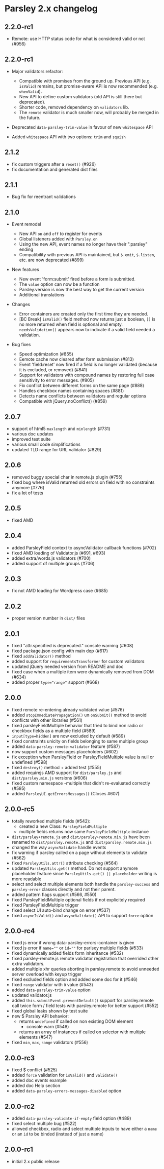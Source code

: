 # Parsley 2.x changelog

## 2.2.0-rc1

- Remote: use HTTP status code for what is considered valid or not (#956)

## 2.2.0-rc1

- Major validators refactor:
  - Compatible with promises from the ground up. Previous API (e.g. `isValid`)
    remains, but promise-aware API is now recommended (e.g. `whenValid`).
  - New API to define custom validators (old API is still there but deprecated).
  - Shorter code, removed dependency on `validators` lib.
  - The `remote` validator is much smaller now, will probably be merged in the future.

- Deprecated `data-parsley-trim-value` in favour of new `whitespace` API
- Added `whitespace` API with two options: `trim` and `squish`

## 2.1.2

- fix custom triggers after a `reset()` (#926)
- fix documentation and generated dist files

## 2.1.1

- Bug fix for reentrant validations

## 2.1.0

- Event remodel
  - New API `on` and `off` to register for events
  - Global listeners added with `Parsley.on`
  - Using the new API, event names no longer have their ".parsley" ending
  - Compatibility with previous API is maintained, but `$.emit`, `$.listen`,
    etc. are now deprecated  (#899)

- New features
  - New event 'form:submit' fired before a form is submitted.
  - The `value` option can now be a function
  - Parsley.version is now the best way to get the current version
  - Additional translations

- Changes
  - Error containers are created only the first time they are needed.
  - [BC Break] `isValid()` field method now returns just a boolean, `[]` is no
  more returned when field is optional and empty. `needsValidation()` appears
  now to indicate if a valid field needed a validation.

- Bug fixes
  - Speed optimization (#855)
  - Eemote cache now cleared after form submission (#813)
  - Event 'field:reset' now fired if a field is no longer validated (because it
    is excluded, or removed) (#841)
  - Support for validators with compound names by restoring full case
    sensitivity to error messages. (#805)
  - Fix conflict between different forms on the same page (#888)
  - Handles checkbox names containing spaces (#881)
  - Detects name conflicts between validators and regular options
  - Compatible with jQuery.noConflict() (#859)

## 2.0.7

- support of html5 `maxlength` and `minlength` (#731)
- various doc updates
- improved test suite
- various small code simplifications
- updated TLD range for URL validator (#829)

## 2.0.6

- removed buggy special char in remote.js plugin (#755)
- fixed bug where isValid returned old errors on field with no constraints
  anymore (#776)
- fix a lot of tests

## 2.0.5

  - fixed AMD

## 2.0.4

  - added ParsleyField context to asyncValidator callback functions (#702)
  - fixed AMD loading of Validator.js (#691, #693)
  - added extra/words.js validators (#700)
  - added support of multiple groups (#706)

## 2.0.3

  - fix not AMD loading for Wordpress case (#685)

## 2.0.2

  - proper version number in `dist/` files

## 2.0.1

  - fixed "attr.specified is deprecated." console warning (#608)
  - fixed package.json config with main dep (#617)
  - fixed `addValidator()` method
  - added support for `requirementsTransformer` for custom validators
  - updated jQuery needed version from README and doc
  - fixed case when a multiple item were dynamically removed from DOM (#634)
  - added proper `type="range"` support (#668)

## 2.0.0

  - fixed remote re-entering already validated value (#576)
  - added `stopImmediatePropagation()` un `onSubmit()` method to avoid conflicts
    with other libraries (#561)
  - fixed parsleyFieldMultiple behavior that tried to bind non radio or checkbox
    fields as a multiple field (#589)
  - `input[type=hidden]` are now excluded by default (#589)
  - fixed constraints unicity on fields belonging to same multiple group
  - added `data-parsley-remote-validator` feature (#587)
  - now support custom messages placeholders (#602)
  - fix exception when ParsleyField or ParsleyFieldMultiple value is null or
    undefined (#598)
  - fixed `destroy()` method + added test (#555)
  - added requirejs AMD support for `dist/parsley.js` and `dist/parsley.min.js`
    versions (#606)
  - fixed custom namespace -multiple that didn't re-evaluated correctly (#595)
  - added `ParsleyUI.getErrorsMessages()` (Closes #607)

## 2.0.0-rc5

  - totally reworked multiple fields (#542):
    - created a new Class: `ParsleyFieldMultiple`
    - multiple fields returns now same `ParsleyFieldMultiple` instance
  - `dist/parsley+remote.js` and `dist/parsley+remote.min.js` have been renamed
    to `dist/parsley.remote.js` and `dist/parsley.remote.min.js`
  - changed the way `asyncValidate` handle events
  - fix warning if parsley called on a page without elements to validate (#562)
  - fixed `ParsleyUtils.attr()` attribute checking (#564)
  - updated `ParsleyUtils.get()` method. Do not support anymore placeholder
    feature since `ParsleyUtils.get() || placeholder` writing is more readable
  - select and select multiple elements both handle the `parsley-success` and
    `parsley-error` classes directly and not their parent.
  - added pattern flags support (#566, #550)
  - fixed ParsleyFieldMultiple optional fields if not explicitely required
  - fixed ParsleyFieldMultiple trigger
  - fixed select UI auto-bind change on error (#537)
  - fixed `asyncIsValid()` and `asyncValidate()` API to support `force` option

## 2.0.0-rc4

  - fixed js error if wrong data-parsley-errors-container is given
  - fixed js error if `name=""` or `id=""` for parlsey multiple fields (#533)
  - fixed dynamically added fields form inheritance (#532)
  - fixed parsley-remote.js remote validator registration that overrided
    other extra validators.
  - added multiple xhr queries aborting in parsley.remote to avoid unneeded
    server overload with keyup trigger
  - fixed excluded fields option and added some doc for it (#546)
  - fixed `range` validator with `0` value (#543)
  - added `data-parsley-trim-value` option
  - updated validator.js
  - added `this.submitEvent.preventDefault()` support for parsley.remote
    call twice form / field tests with parsley.remote for better support (#552)
  - fixed global leaks shown by test suite
  - new $ Parsley API behavior:
    - returns `undefined` if called on non existing DOM element
      + console warn (#548)
    - returns an array of instances if called on selector with multiple
      elements (#547)
  - fixed `min`, `max`, `range` validators (#556)

## 2.0.0-rc3

  - fixed $ conflict (#525)
  - added `force` validation for `isValid()` and `validate()`
  - added doc events example
  - added doc Help section
  - added `data-parsley-errors-messages-disabled` option

## 2.0.0-rc2

  - added `data-parsley-validate-if-empty` field option (#489)
  - fixed select multiple bug (#522)
  - allowed checkbox, radio and select multiple inputs to have either a `name`
    or an `id` to be binded (instead of just a name)

## 2.0.0-rc1

  - initial 2.x public release
